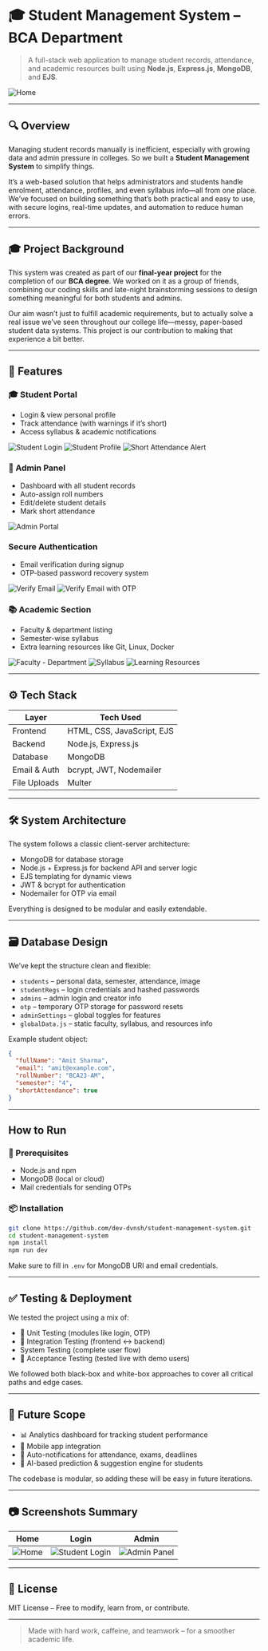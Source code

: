 # 🎓 Student Management System – BCA Department

> A full-stack web application to manage student records, attendance, and academic resources built using **Node.js**, **Express.js**, **MongoDB**, and **EJS**.

![Home](assets/Home.jpeg)

---

## 🔍 Overview

Managing student records manually is inefficient, especially with growing data and admin pressure in colleges. So we built a **Student Management System** to simplify things.

It’s a web-based solution that helps administrators and students handle enrolment, attendance, profiles, and even syllabus info—all from one place. We’ve focused on building something that’s both practical and easy to use, with secure logins, real-time updates, and automation to reduce human errors.

---

## 🎓 Project Background

This system was created as part of our **final-year project** for the completion of our **BCA degree**. We worked on it as a group of friends, combining our coding skills and late-night brainstorming sessions to design something meaningful for both students and admins.

Our aim wasn’t just to fulfill academic requirements, but to actually solve a real issue we’ve seen throughout our college life—messy, paper-based student data systems. This project is our contribution to making that experience a bit better.

---

## 🧩 Features

### ‍🎓 Student Portal

- Login & view personal profile
- Track attendance (with warnings if it’s short)
- Access syllabus & academic notifications

![Student Login](assets/Student%20Login.png)
![Student Profile](assets/student_profile.png)
![Short Attendance Alert](assets/student_data_form.jpeg)

### ‍💼 Admin Panel

- Dashboard with all student records
- Auto-assign roll numbers
- Edit/delete student details
- Mark short attendance

![Admin Portal](assets/admin_portal.png)

### Secure Authentication

- Email verification during signup
- OTP-based password recovery system

![Verify Email](assets/verify_email.png)
![Verify Email with OTP](assets/verify_email_with_OTP.png)

### 📚 Academic Section

- Faculty & department listing
- Semester-wise syllabus
- Extra learning resources like Git, Linux, Docker

![Faculty - Department](assets/Faculty%20-%20Department.jpeg)
![Syllabus](assets/syllabus.jpeg)
![Learning Resources](assets/additional_learning_resources.jpeg)

---

## ⚙️ Tech Stack

| Layer        | Tech Used                  |
| ------------ | -------------------------- |
| Frontend     | HTML, CSS, JavaScript, EJS |
| Backend      | Node.js, Express.js        |
| Database     | MongoDB                    |
| Email & Auth | bcrypt, JWT, Nodemailer    |
| File Uploads | Multer                     |

---

## 🛠️ System Architecture

The system follows a classic client-server architecture:

- MongoDB for database storage
- Node.js + Express.js for backend API and server logic
- EJS templating for dynamic views
- JWT & bcrypt for authentication
- Nodemailer for OTP via email

Everything is designed to be modular and easily extendable.

---

## 🗃️ Database Design

We’ve kept the structure clean and flexible:

- `students` – personal data, semester, attendance, image
- `studentRegs` – login credentials and hashed passwords
- `admins` – admin login and creator info
- `otp` – temporary OTP storage for password resets
- `adminSettings` – global toggles for features
- `globalData.js` – static faculty, syllabus, and resources info

Example student object:

```json
{
  "fullName": "Amit Sharma",
  "email": "amit@example.com",
  "rollNumber": "BCA23-AM",
  "semester": "4",
  "shortAttendance": true
}
```

---

## How to Run

### 🧾 Prerequisites

- Node.js and npm
- MongoDB (local or cloud)
- Mail credentials for sending OTPs

### 📦 Installation

```bash
git clone https://github.com/dev-dvnsh/student-management-system.git
cd student-management-system
npm install
npm run dev
```

Make sure to fill in `.env` for MongoDB URI and email credentials.

---

## ✅ Testing & Deployment

We tested the project using a mix of:

- 🧪 Unit Testing (modules like login, OTP)
- 🔄 Integration Testing (frontend <-> backend)
- System Testing (complete user flow)
- ‍🔬 Acceptance Testing (tested live with demo users)

We followed both black-box and white-box approaches to cover all critical paths and edge cases.

---

## 🧭 Future Scope

- 📊 Analytics dashboard for tracking student performance
- 📱 Mobile app integration
- 📅 Auto-notifications for attendance, exams, deadlines
- 🧠 AI-based prediction & suggestion engine for students

The codebase is modular, so adding these will be easy in future iterations.

---

## 📷 Screenshots Summary

| Home                      | Login                                        | Admin                                   |
| ------------------------- | -------------------------------------------- | --------------------------------------- |
| ![Home](assets/Home.jpeg) | ![Student Login](assets/Student%20Login.png) | ![Admin Panel](assets/admin_portal.png) |

---

## 📜 License

MIT License – Free to modify, learn from, or contribute.

---

> Made with hard work, caffeine, and teamwork – for a smoother academic life.
